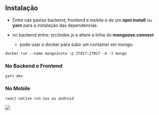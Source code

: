 ## Instalação

- Entre nas pastas backend, frontend e mobile e de um **npm install** ou **yarn** para a instalação das dependencias.

- no backend entre: src/index.js e altere a linha do **mongoose.connect**
  - pode usar o docker para subir um container em mongo:

```
docker run --name mongoinsta -p 27017:27017 -d -t mongo
```

### No Backend e Frontend

```
yarn dev
```

### No Mobile

```
react-native run-ios ou android
```

<img src=".github/example.gif" />
